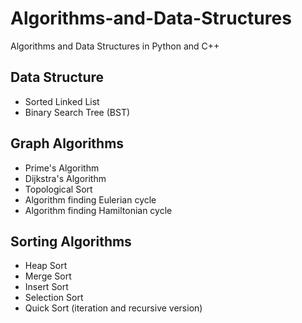 # Algorithms-and-Data-Structures
Algorithms and Data Structures in Python and C++

## Data Structure
- Sorted Linked List
- Binary Search Tree (BST)

## Graph Algorithms
- Prime's Algorithm
- Dijkstra's Algorithm
- Topological Sort
- Algorithm finding Eulerian cycle
- Algorithm finding Hamiltonian cycle

## Sorting Algorithms
- Heap Sort
- Merge Sort
- Insert Sort
- Selection Sort
- Quick Sort (iteration and recursive version)
